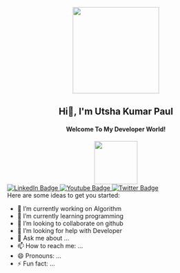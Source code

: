 
<div id="header" align="center">
  <img src="https://media.giphy.com/media/jdPMeyv9rn0hZHh8n9/giphy.gif" width="200" height="200"/>
  <h2>Hi👋, I'm Utsha Kumar Paul</h2> 
</div>

<div align="center">
  <h4 font-weight="bold">Welcome To My Developer World!</h4>
  <img src="https://komarev.com/ghpvc/?username=proloypaul&style=flat-square&color=blue" width="100"/>
</div>

<div id="badges">
  <a href="your-linkedin-URL">
    <img src="https://img.shields.io/badge/LinkedIn-blue?style=for-the-badge&logo=linkedin&logoColor=white" alt="LinkedIn Badge"/>
  </a>
  <a href="your-youtube-URL">
    <img src="https://img.shields.io/badge/YouTube-red?style=for-the-badge&logo=youtube&logoColor=white" alt="Youtube Badge"/>
  </a>
  <a href="your-twitter-URL">
    <img src="https://img.shields.io/badge/Twitter-blue?style=for-the-badge&logo=twitter&logoColor=white" alt="Twitter Badge"/>
  </a>
</div>
Here are some ideas to get you started:

- 🔭 I’m currently working on Algorithm 
- 🌱 I’m currently learning programming
- 👯 I’m looking to collaborate on github
- 🤔 I’m looking for help with Developer
- 💬 Ask me about ...
- 📫 How to reach me: ...
- 😄 Pronouns: ...
- ⚡ Fun fact: ... 
